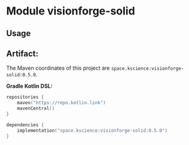 # Module visionforge-solid



## Usage

## Artifact:

The Maven coordinates of this project are `space.kscience:visionforge-solid:0.5.0`.

**Gradle Kotlin DSL:**
```kotlin
repositories {
    maven("https://repo.kotlin.link")
    mavenCentral()
}

dependencies {
    implementation("space.kscience:visionforge-solid:0.5.0")
}
```

